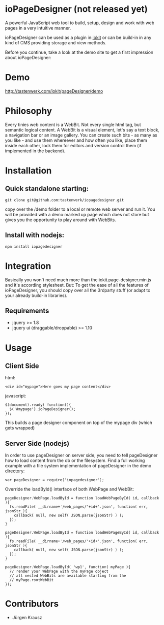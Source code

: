# ioPageDesigner (not released yet)

A powerful JavaScript web tool to build, setup, design and work with web pages in a
very intuitive manner.

ioPageDesigner can be used as a plugin in [iokit](http://github.com/tastenwerk/iokit)
or can be build-in in any kind of CMS providing storage and view methods.

Before you continue, take a look at the demo site to get a first impression about
ioPageDesigner: 

# Demo

http://tastenwerk.com/iokit/pageDesigner/demo

# Philosophy

Every tinies web content is a WebBit. Not every single html tag, but semantic logical
content. A WebBit is a visual element, let's say
a text block, a navigation bar or an image gallery. You can create such
bits - as many as you like - and use them whereever and how often you like,
place them inside each other, lock them for editors and version control them
(if implemented in the backend).

# Installation

## Quick standalone starting:
    
    git clone git@github.com:tastenwerk/iopagedesigner.git

copy over the /demo folder to a local or remote web server and run it. You will be
provided with a demo marked up page which does not store but gives you the opportunity
to play around with WebBits.

## Install with nodejs:
    
    npm install iopagedesigner

# Integration

Basically you won't need much more than the iokit.page-designer.min.js and it's according
stylesheet. But: To get the ease of all the features of ioPageDesigner, you should copy over
all the 3rdparty stuff (or adapt to your already build-in libraries).

## Requirements

* jquery >= 1.8
* jquery ui (draggable/droppable) >= 1.10

# Usage

## Client Side

html:

    <div id="mypage">Here goes my page content</div>

javascript:

    $(document).ready( function(){
      $('#mypage').ioPageDesigner();
    });

This builds a page designer component on top of the mypage div (which gets wrapped)

## Server Side (nodejs)

In order to use pageDesigner on server side, you need to tell pageDesigner how to load
content from the db or the filesystem. Find a full working example with a file system
implementation of pageDesigner in the demo directory:


    var pageDesigner = require('iopagedesigner');

Override the loadById() interface of both WebPage and WebBit:

    pageDesigner.WebPage.loadById = function loadWebPageById( id, callback ){
      fs.readFile( __dirname+'/web_pages/'+id+'.json', function( err, jsonStr ){
        callback( null, new self( JSON.parse(jsonStr) ) );
      });
    }

    pageDesigner.WebPage.loadById = function loadWebPageById( id, callback ){
      fs.readFile( __dirname+'/web_pages/'+id+'.json', function( err, jsonStr ){
        callback( null, new self( JSON.parse(jsonStr) ) );
      });
    }
    
    pageDesigner.WebPage.loadById( 'wp1', function( myPage ){
      // render your WebPage with the myPage object
      // all nested WebBits are available starting from the 
      // myPage.rootWebBit
    });

# Contributors

* Jürgen Krausz
